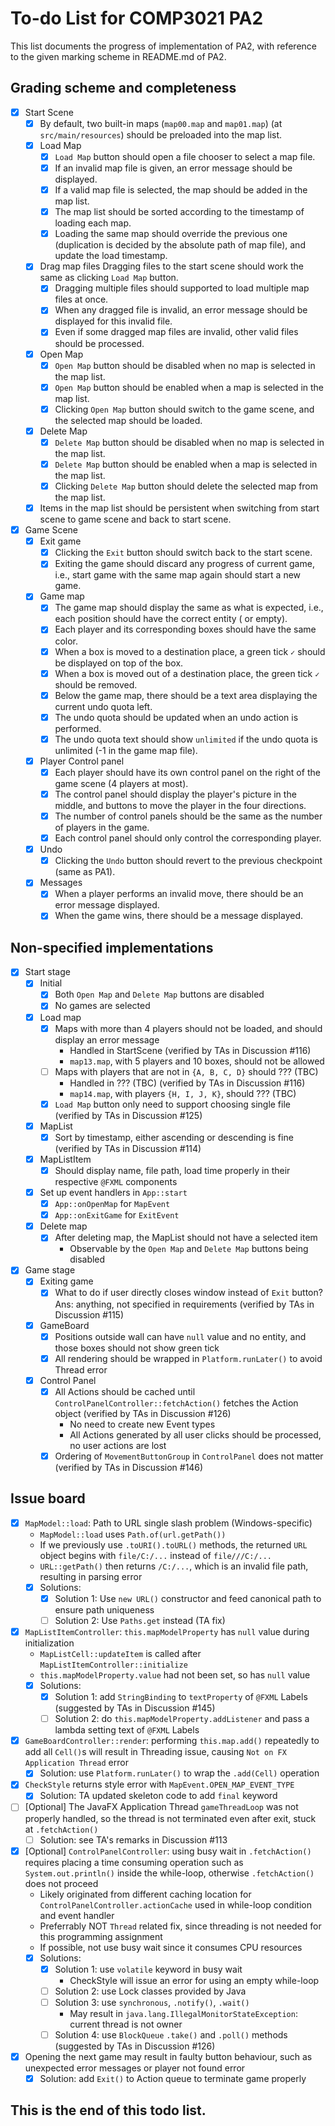 # To-do List for COMP3021 PA2

This list documents the progress of implementation of PA2, with reference to the given marking scheme in README.md of PA2.

## Grading scheme and completeness

- [x] Start Scene
  - [x] By default, two built-in maps (`map00.map` and `map01.map`) (at `src/main/resources`) should be preloaded into the map list.
  - [x] Load Map
    - [x] `Load Map` button should open a file chooser to select a map file.
    - [x] If an invalid map file is given, an error message should be displayed.
    - [x] If a valid map file is selected, the map should be added in the map list.
    - [x] The map list should be sorted according to the timestamp of loading each map.
    - [x] Loading the same map should override the previous one (duplication is decided by the absolute path of map file), and update the load timestamp.
  - [x] Drag map files
Dragging files to the start scene should work the same as clicking `Load Map` button.
    - [x] Dragging multiple files should supported to load multiple map files at once.
    - [x] When any dragged file is invalid, an error message should be displayed for this invalid file.
    - [x] Even if some dragged map files are invalid, other valid files should be processed.
  - [x] Open Map
    - [x] `Open Map` button should be disabled when no map is selected in the map list.
    - [x] `Open Map` button should be enabled when a map is selected in the map list.
    - [x] Clicking `Open Map` button should switch to the game scene, and the selected map should be loaded.
  - [x] Delete Map
    - [x] `Delete Map` button should be disabled when no map is selected in the map list.
    - [x] `Delete Map` button should be enabled when a map is selected in the map list.
    - [x] Clicking `Delete Map` button should delete the selected map from the map list.
  - [x] Items in the map list should be persistent when switching from start scene to game scene and back to start scene.
- [x] Game Scene
  - [x] Exit game
    - [x] Clicking the `Exit` button should switch back to the start scene.
    - [x] Exiting the game should discard any progress of current game, i.e., start game with the same map again should start a new game.
  - [x] Game map
    - [x] The game map should display the same as what is expected, i.e., each position should have the correct entity ( or empty).
    - [x] Each player and its corresponding boxes should have the same color.
    - [x] When a box is moved to a destination place, a green tick `✓` should be displayed on top of the box.
    - [x] When a box is moved out of a destination place, the green tick `✓` should be removed.
    - [x] Below the game map, there should be a text area displaying the current undo quota left.
    - [x] The undo quota should be updated when an undo action is performed.
    - [x] The undo quota text should show `unlimited` if the undo quota is unlimited (-1 in the game map file).
  - [x] Player Control panel
    - [x] Each player should have its own control panel on the right of the game scene (4 players at most).
    - [x] The control panel should display the player's picture in the middle, and buttons to move the player in the four directions.
    - [x] The number of control panels should be the same as the number of players in the game.
    - [x] Each control panel should only control the corresponding player.
  - [x] Undo
    - [x] Clicking the `Undo` button should revert to the previous checkpoint (same as PA1).
  - [x] Messages
    - [x] When a player performs an invalid move, there should be an error message displayed.
    - [x] When the game wins, there should be a message displayed.

## Non-specified implementations

- [x] Start stage
  - [x] Initial
    - [x] Both `Open Map` and `Delete Map` buttons are disabled
    - [x] No games are selected
  - [x] Load map
    - [x] Maps with more than 4 players should not be loaded, and should display an error message
      - Handled in StartScene (verified by TAs in Discussion #116)
      - `map13.map`, with 5 players and 10 boxes, should not be allowed
    - [ ] Maps with players that are not in `{A, B, C, D}` should ??? (TBC)
      - Handled in ??? (TBC) (verified by TAs in Discussion #116)
      - `map14.map`, with players `{H, I, J, K}`, should ??? (TBC)
    - [x] `Load Map` button only need to support choosing single file (verified by TAs in Discussion #125)
  - [x] MapList
    - [x] Sort by timestamp, either ascending or descending is fine (verified by TAs in Discussion #114)
  - [x] MapListItem
    - [x] Should display name, file path, load time properly in their respective `@FXML` components
  - [x] Set up event handlers in `App::start`
    - [x] `App::onOpenMap` for `MapEvent`
    - [x] `App::onExitGame` for `ExitEvent`
  - [x] Delete map
    - [x] After deleting map, the MapList should not have a selected item
      - Observable by the `Open Map` and `Delete Map` buttons being disabled
- [x] Game stage
  - [x] Exiting game
    - [x] What to do if user directly closes window instead of `Exit` button? Ans: anything, not specified in requirements (verified by TAs in Discussion #115)
  - [x] GameBoard
    - [x] Positions outside wall can have `null` value and no entity, and those boxes should not show green tick
    - [x] All rendering should be wrapped in `Platform.runLater()` to avoid Thread error
  - [x] Control Panel
    - [x] All Actions should be cached until `ControlPanelController::fetchAction()` fetches the Action object (verified by TAs in Discussion #126)
      - No need to create new Event types
      - All Actions generated by all user clicks should be processed, no user actions are lost
    - [x] Ordering of `MovementButtonGroup` in `ControlPanel` does not matter (verified by TAs in Discussion #146)

## Issue board

- [x] `MapModel::load`: Path to URL single slash problem (Windows-specific)
  - `MapModel::load` uses `Path.of(url.getPath())`
  - If we previously use `.toURI().toURL()` methods, the returned `URL` object begins with `file/C:/...` instead of `file///C:/...`
  - `URL::getPath()` then returns `/C:/...`, which is an invalid file path, resulting in parsing error
  - [x] Solutions:
    - [x] Solution 1: Use `new URL()` constructor and feed canonical path to ensure path uniqueness
    - [ ] Solution 2: Use `Paths.get` instead (TA fix)
- [x] `MapListItemController`: `this.mapModelProperty` has `null` value during initialization
  - `MapListCell::updateItem` is called after `MapListItemController::initialize`
  - `this.mapModelProperty.value` had not been set, so has `null` value
  - [x] Solutions:
    - [x] Solution 1: add `StringBinding` to `textProperty` of `@FXML` Labels (suggested by TAs in Discussion #145)
    - [ ] Solution 2: do `this.mapModelProperty.addListener` and pass a lambda setting text of `@FXML` Labels
- [x] `GameBoardController::render`: performing `this.map.add()` repeatedly to add all `Cell()`s will result in Threading issue, causing `Not on FX Application Thread` error
  - [x] Solution: use `Platform.runLater()` to wrap the `.add(Cell)` operation
- [x] `CheckStyle` returns style error with `MapEvent.OPEN_MAP_EVENT_TYPE`
  - [x] Solution: TA updated skeleton code to add `final` keyword
- [ ] [Optional] The JavaFX Application Thread `gameThreadLoop` was not properly handled, so the thread is not terminated even after exit, stuck at `.fetchAction()`
  - [ ] Solution: see TA's remarks in Discussion #113
- [x] [Optional] `ControlPanelController`: using busy wait in `.fetchAction()` requires placing a time consuming operation such as `System.out.println()` inside the while-loop, otherwise `.fetchAction()` does not proceed
  - Likely originated from different caching location for `ControlPanelController.actionCache` used in while-loop condition and event handler
  - Preferrably NOT `Thread` related fix, since threading is not needed for this programming assignment
  - If possible, not use busy wait since it consumes CPU resources
  - [x] Solutions:
    - [x] Solution 1: use `volatile` keyword in busy wait
      - CheckStyle will issue an error for using an empty while-loop
    - [ ] Solution 2: use Lock classes provided by Java
    - [ ] Solution 3: use `synchronous`, `.notify()`, `.wait()`
      - May result in `java.lang.IllegalMonitorStateException`: current thread is not owner
    - [ ] Solution 4: use `BlockQueue` `.take()` and `.poll()` methods (suggested by TAs in Discussion #126)
- [x] Opening the next game may result in faulty button behaviour, such as unexpected error messages or player not found error
  - [x] Solution: add `Exit()` to Action queue to terminate game properly

## This is the end of this todo list.
